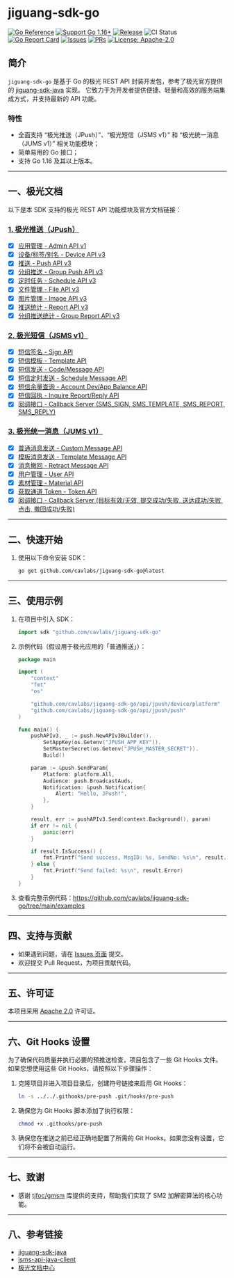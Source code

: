 # jiguang-sdk-go

[![Go Reference](https://pkg.go.dev/badge/github.com/cavlabs/jiguang-sdk-go.svg)](https://pkg.go.dev/github.com/cavlabs/jiguang-sdk-go)
[![Support Go 1.16+](https://img.shields.io/badge/Go-1.16+-blue.svg?style=flat-square)](https://go.dev/doc/devel/release)
[![Release](https://img.shields.io/github/v/release/cavlabs/jiguang-sdk-go.svg?style=flat-square)](https://github.com/cavlabs/jiguang-sdk-go/releases)
![CI Status](https://img.shields.io/github/actions/workflow/status/cavlabs/jiguang-sdk-go/ci.yml?style=flat-square&label=CI&logo=github)
[![Go Report Card](https://goreportcard.com/badge/github.com/cavlabs/jiguang-sdk-go?style=flat-square)](https://goreportcard.com/report/github.com/cavlabs/jiguang-sdk-go)
[![Issues](https://img.shields.io/github/issues/cavlabs/jiguang-sdk-go.svg?style=flat-square)](https://github.com/cavlabs/jiguang-sdk-go/issues)
[![PRs](https://img.shields.io/github/issues-pr/cavlabs/jiguang-sdk-go.svg?style=flat-square)](https://github.com/cavlabs/jiguang-sdk-go/pulls)
[![License: Apache-2.0](https://img.shields.io/github/license/cavlabs/jiguang-sdk-go.svg?style=flat-square)](https://github.com/cavlabs/jiguang-sdk-go?tab=Apache-2.0-1-ov-file#readme)

## 简介

`jiguang-sdk-go` 是基于 Go 的极光 REST API
封装开发包，参考了极光官方提供的 [jiguang-sdk-java](https://github.com/jpush/jiguang-sdk-java) 实现。
它致力于为开发者提供便捷、轻量和高效的服务端集成方式，并支持最新的 API 功能。

### 特性

- 全面支持 “极光推送（JPush）”、“极光短信（JSMS v1）” 和 “极光统一消息（JUMS v1）” 相关功能模块；
- 简单易用的 Go 接口；
- 支持 Go 1.16 及其以上版本。

---

## 一、极光文档

以下是本 SDK 支持的极光 REST API 功能模块及官方文档链接：

### [1. 极光推送（JPush）](https://docs.jiguang.cn/jpush/server/push)

- [x] [应用管理 - Admin API v1](https://docs.jiguang.cn/jpush/server/push/rest_api_admin_api_v1)
- [x] [设备/标签/别名 - Device API v3](https://docs.jiguang.cn/jpush/server/push/rest_api_v3_device)
- [x] [推送 - Push API v3](https://docs.jiguang.cn/jpush/server/push/rest_api_v3_push)
- [x] [分组推送 - Group Push API v3](https://docs.jiguang.cn/jpush/server/push/rest_api_v3_push_grouppush)
- [x] [定时任务 - Schedule API v3](https://docs.jiguang.cn/jpush/server/push/rest_api_push_schedule)
- [x] [文件管理 - File API v3](https://docs.jiguang.cn/jpush/server/push/rest_api_v3_file)
- [x] [图片管理 - Image API v3](https://docs.jiguang.cn/jpush/server/push/rest_api_v3_image)
- [x] [推送统计 - Report API v3](https://docs.jiguang.cn/jpush/server/push/rest_api_v3_report)
- [x] [分组推送统计 - Group Report API v3](https://docs.jiguang.cn/jpush/server/push/rest_api_v3_report)

### [2. 极光短信（JSMS v1）](https://docs.jiguang.cn/jsms/server/restapi)

- [x] [短信签名 - Sign API](https://docs.jiguang.cn/jsms/server/rest_api_jsms_sign)
- [x] [短信模板 - Template API](https://docs.jiguang.cn/jsms/server/rest_api_jsms_templates)
- [x] [短信发送 - Code/Message API](https://docs.jiguang.cn/jsms/server/rest_api_jsms)
- [x] [短信定时发送 - Schedule Message API](https://docs.jiguang.cn/jsms/server/rest_api_jsms_schedule)
- [x] [短信余量查询 - Account Dev/App Balance API](https://docs.jiguang.cn/jsms/server/rest_jsms_api_account)
- [x] [短信回执 - Inquire Report/Reply API](https://docs.jiguang.cn/jsms/server/rest_api_jsms_inquire)
- [x] [回调接口 - Callback Server (SMS_SIGN, SMS_TEMPLATE, SMS_REPORT, SMS_REPLY)](https://docs.jiguang.cn/jsms/server/callback)

### [3. 极光统一消息（JUMS v1）](https://docs.jiguang.cn/jums/server/restapi)

- [x] [普通消息发送 - Custom Message API](https://docs.jiguang.cn/jums/server/rest_api_jums_custom_message)
- [x] [模板消息发送 - Template Message API](https://docs.jiguang.cn/jums/server/rest_api_jums_template_message)
- [x] [消息撤回 - Retract Message API](https://docs.jiguang.cn/jums/server/rest_api_jums_retract_message)
- [x] [用户管理 - User API](https://docs.jiguang.cn/jums/server/rest_api_jums_user)
- [x] [素材管理 - Material API](https://docs.jiguang.cn/jums/server/rest_api_jums_material)
- [x] [获取通道 Token - Token API](https://docs.jiguang.cn/jums/server/rest_api_jums_token)
- [x] [回调接口 - Callback Server (目标有效/无效, 提交成功/失败, 送达成功/失败, 点击, 撤回成功/失败)](https://docs.jiguang.cn/jums/advanced/callback)

---

## 二、快速开始

1. 使用以下命令安装 SDK：
    ```bash
    go get github.com/cavlabs/jiguang-sdk-go@latest
    ```

---

## 三、使用示例

1. 在项目中引入 SDK：
    ```go
    import sdk "github.com/cavlabs/jiguang-sdk-go"
    ```

2. 示例代码（假设用于极光应用的「普通推送」）：
    ```go
    package main

    import (
        "context"
        "fmt"
        "os"
    
        "github.com/cavlabs/jiguang-sdk-go/api/jpush/device/platform"
        "github.com/cavlabs/jiguang-sdk-go/api/jpush/push"
    )
    
    func main() {
        pushAPIv3, _ := push.NewAPIv3Builder().
    		SetAppKey(os.Getenv("JPUSH_APP_KEY")).
    		SetMasterSecret(os.Getenv("JPUSH_MASTER_SECRET")).
    		Build()
    
        param := &push.SendParam{
            Platform: platform.All,
            Audience: push.BroadcastAuds,
            Notification: &push.Notification{
                Alert: "Hello, JPush!",
            },
        }
    
        result, err := pushAPIv3.Send(context.Background(), param)
        if err != nil {
            panic(err)
        }
    
        if result.IsSuccess() {
            fmt.Printf("Send success, MsgID: %s, SendNo: %s\n", result.MsgID, result.SendNo)
        } else {
            fmt.Printf("Send failed: %s\n", result.Error)
        }
    }
    ```

3. 查看完整示例代码：https://github.com/cavlabs/jiguang-sdk-go/tree/main/examples

---

## 四、支持与贡献

- 如果遇到问题，请在 [Issues 页面](https://github.com/cavlabs/jiguang-sdk-go/issues/new) 提交。
- 欢迎提交 Pull Request，为项目贡献代码。

---

## 五、许可证

本项目采用 [Apache 2.0](https://github.com/cavlabs/jiguang-sdk-go?tab=Apache-2.0-1-ov-file#readme) 许可证。

---

## 六、Git Hooks 设置

为了确保代码质量并执行必要的预推送检查，项目包含了一些 Git Hooks 文件。如果您想使用这些 Git Hooks，请按照以下步骤操作：

1. 克隆项目并进入项目目录后，创建符号链接来启用 Git Hooks：
    ```bash
    ln -s ../../.githooks/pre-push .git/hooks/pre-push
    ```
2. 确保您为 Git Hooks 脚本添加了执行权限：
    ```bash
    chmod +x .githooks/pre-push
    ```
3. 确保您在推送之前已经正确地配置了所需的 Git Hooks。如果您没有设置，它们将不会被自动运行。

---

## 七、致谢

- 感谢 [tjfoc/gmsm](https://github.com/tjfoc/gmsm) 库提供的支持，帮助我们实现了 SM2 加解密算法的核心功能。

---

## 八、参考链接

- [jiguang-sdk-java](https://github.com/jpush/jiguang-sdk-java)
- [jsms-api-java-client](https://github.com/jpush/jsms-api-java-client)
- [极光文档中心](https://docs.jiguang.cn)

